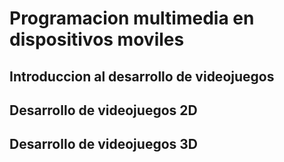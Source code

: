 <h1>Programacion multimedia en dispositivos moviles</h1>

<h2>Introduccion al desarrollo de videojuegos</h2>
<h2>Desarrollo de videojuegos 2D</h2>
<h2>Desarrollo de videojuegos 3D</h2>
